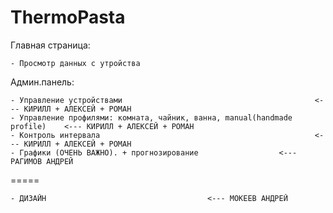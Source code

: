 # ThermoPasta

Главная страница:

	- Просмотр данных с утройства

Админ.панель:

	- Управление устройствами  											<--- КИРИЛЛ + АЛЕКСЕЙ + РОМАН
	- Управление профилями: комната, чайник, ванна, manual(handmade profile) 	<--- КИРИЛЛ + АЛЕКСЕЙ + РОМАН
	- Контроль интервала  												<--- КИРИЛЛ + АЛЕКСЕЙ + РОМАН
	- Графики (ОЧЕНЬ ВАЖНО). + прогнозирование					<--- РАГИМОВ АНДРЕЙ

=====

	- ДИЗАЙН									<--- МОКЕЕВ АНДРЕЙ
